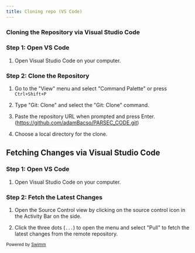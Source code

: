 ```yaml
---
title: Cloning repo (VS Code)
---
```

### **Cloning the Repository via Visual Studio Code**

### **Step 1: Open VS Code**

1. Open Visual Studio Code on your computer.

### **Step 2: Clone the Repository**

1. Go to the "View" menu and select "Command Palette" or press `Ctrl+Shift+P`

2. Type "Git: Clone" and select the "Git: Clone" command.

3. Paste the repository URL when prompted and press Enter. (<https://github.com/adamBacso/PARSEC_CODE.git>)

4. Choose a local directory for the clone.

## **Fetching Changes via Visual Studio Code**

### **Step 1: Open VS Code**

1. Open Visual Studio Code on your computer.

### **Step 2: Fetch the Latest Changes**

1. Open the Source Control view by clicking on the source control icon in the Activity Bar on the side.

2. Click the three dots (`...`) to open the menu and select "Pull" to fetch the latest changes from the remote repository.

<SwmMeta version="3.0.0" repo-id="Z2l0aHViJTNBJTNBUEFSU0VDX0NPREUlM0ElM0FhZGFtQmFjc28=" repo-name="PARSEC_CODE"><sup>Powered by [Swimm](https://app.swimm.io/)</sup></SwmMeta>
